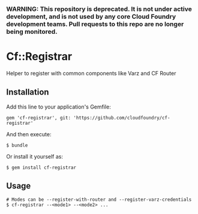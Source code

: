 ### **WARNING: This repository is deprecated. It is not under active development, and is not used by any core Cloud Foundry development teams. Pull requests to this repo are no longer being monitored.**

# Cf::Registrar

Helper to register with common components like Varz and CF Router

## Installation

Add this line to your application's Gemfile:

    gem 'cf-registrar', git: 'https://github.com/cloudfoundry/cf-registrar'

And then execute:

    $ bundle

Or install it yourself as:

    $ gem install cf-registrar

## Usage

    # Modes can be --register-with-router and --register-varz-credentials
    $ cf-registrar --<mode1> --<mode2> ...
